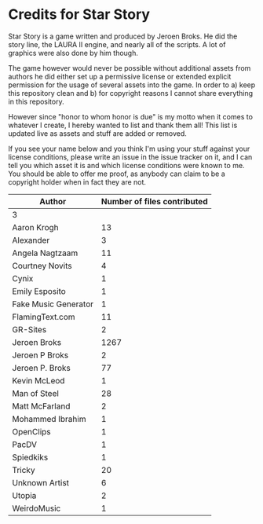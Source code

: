 # Credits for Star Story


Star Story is a game written and produced by Jeroen Broks. He did the story line, the LAURA II engine, and nearly all of the scripts. A lot of graphics were also done by him though.


The game however would never be possible without additional assets from authors he did either set up a permissive license or extended explicit permission for the usage of several assets into the game. In order to a) keep this repository clean and b) for copyright reasons I cannot share everything in this repository.

However since "honor to whom honor is due" is my motto when it comes to whatever I create, I hereby wanted to list and thank them all! This list is updated live as assets and stuff are added or removed. 

If you see your name below and you think I'm using your stuff against your license conditions, please write an issue in the issue tracker on it, and I can tell you which asset it is and which license conditions were known to me. You should be able to offer me proof, as anybody can claim to be a copyright holder when in fact they are not.


Author | Number of files contributed
--|--
 | 3
Aaron Krogh | 13
Alexander | 3
Angela Nagtzaam | 11
Courtney Novits | 4
Cynix | 1
Emily Esposito | 1
Fake Music Generator | 1
FlamingText.com | 11
GR-Sites | 2
Jeroen Broks | 1267
Jeroen P Broks | 2
Jeroen P. Broks | 77
Kevin McLeod | 1
Man of Steel | 28
Matt McFarland | 2
Mohammed Ibrahim | 1
OpenClips | 1
PacDV | 1
Spiedkiks | 1
Tricky | 20
Unknown Artist | 6
Utopia | 2
WeirdoMusic | 1
